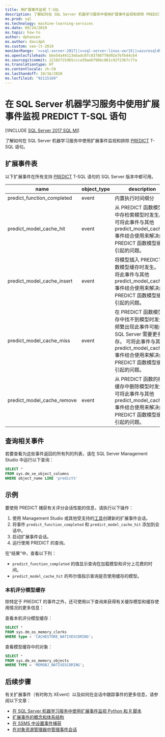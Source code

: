 ```yaml
---
title: 用扩展事件监视 T-SQL
description: 了解如何在 SQL Server 机器学习服务中使用扩展事件监视和排除 PREDICT T-SQL 语句。
ms.prod: sql
ms.technology: machine-learning-services
ms.date: 09/24/2019
ms.topic: how-to
author: dphansen
ms.author: davidph
ms.custom: seo-lt-2019
monikerRange: '>=sql-server-2017||>=sql-server-linux-ver15||=azuresqldb-mi-current||=sqlallproducts-allversions'
ms.openlocfilehash: bbe54a44113ebadc07c837887f0d92e7bfb44cb4
ms.sourcegitcommit: 22102f25db5ccca39aebf96bc861c92f2367c77a
ms.translationtype: HT
ms.contentlocale: zh-CN
ms.lasthandoff: 10/16/2020
ms.locfileid: "92115169"
---
```

# <a name="monitor-predict-t-sql-statements-with-extended-events-in-sql-server-machine-learning-services"></a>在 SQL Server 机器学习服务中使用扩展事件监视 PREDICT T-SQL 语句
[!INCLUDE [SQL Server 2017 SQL MI](../../includes/applies-to-version/sqlserver2017-asdbmi.md)]

了解如何在 SQL Server 机器学习服务中使用扩展事件监视和排除 [PREDICT](../../t-sql/queries/predict-transact-sql.md) T-SQL 语句。

## <a name="table-of-extended-events"></a>扩展事件表

以下扩展事件在所有支持 [PREDICT](../../t-sql/queries/predict-transact-sql.md) T-SQL 语句的 SQL Server 版本中都可用。 

| name                       | object_type | description |
|----------------------------|-------------|-------------|
| predict_function_completed | event       | 内置执行时间细分|
| predict_model_cache_hit    | event       | 从 PREDICT 函数模型缓中存检索模型时发生。 可将此事件与其他 predict_model_cache_* 事件结合使用来解决由 PREDICT 函数模型缓存引起的问题。|
| predict_model_cache_insert | event       | 将模型插入 PREDICT 函数模型缓存时发生。 可将此事件与其他 predict_model_cache_* 事件结合使用来解决由 PREDICT 函数模型缓存引起的问题。   |
| predict_model_cache_miss   | event       | 在 PREDICT 函数模型缓存中找不到模型时发生。 频繁出现此事件可能表示 SQL Server 需要更多内存。 可将此事件与其他 predict_model_cache_* 事件结合使用来解决由 PREDICT 函数模型缓存引起的问题。|
| predict_model_cache_remove | event       | 从 PREDICT 函数的模型缓存中删除模型时发生。 可将此事件与其他 predict_model_cache_* 事件结合使用来解决由 PREDICT 函数模型缓存引起的问题。|

## <a name="query-for-related-events"></a>查询相关事件

若要查看为这些事件返回的所有列的列表，请在 SQL Server Management Studio 中运行以下查询：

```sql
SELECT *
FROM sys.dm_xe_object_columns
WHERE object_name LIKE 'predict%'
```

## <a name="examples"></a>示例

要使用 PREDICT 捕获有关评分会话性能的信息，请执行以下操作：

1. 使用 Management Studio 或其他受支持的[工具](../../relational-databases/extended-events/extended-events-tools.md)创建新的扩展事件会话。
2. 将事件 `predict_function_completed` 和 `predict_model_cache_hit` 添加到会话中。
3. 启动扩展事件会话。
4. 运行使用 PREDICT 的查询。

在“结果”中，查看以下列：

+ `predict_function_completed` 的值显示查询在加载模型和评分上花费的时间。
+ `predict_model_cache_hit` 的布尔值指示查询是否使用缓存的模型。 

### <a name="native-scoring-model-cache"></a>本机评分模型缓存

除特定于 PREDICT 的事件之外，还可使用以下查询来获得有关缓存模型和缓存使用情况的更多信息：

查看本机评分模型缓存：

```sql
SELECT *
FROM sys.dm_os_memory_clerks
WHERE type = 'CACHESTORE_NATIVESCORING';
```

查看模型缓存中的对象：

```sql
SELECT *
FROM sys.dm_os_memory_objects
WHERE TYPE = 'MEMOBJ_NATIVESCORING';
```

## <a name="next-steps"></a>后续步骤

有关扩展事件（有时称为 XEvent）以及如何在会话中跟踪事件的更多信息，请参阅以下文章：

+ [在 SQL Server 机器学习服务中使用扩展事件监视 Python 和 R 脚本](extended-events.md)
+ [扩展事件的概念和体系结构](../../relational-databases/extended-events/extended-events.md)
+ [在 SSMS 中设置事件捕获](../../relational-databases/extended-events/quick-start-extended-events-in-sql-server.md)
+ [在对象资源管理器中管理事件会话](../../relational-databases/extended-events/manage-event-sessions-in-the-object-explorer.md)